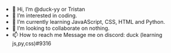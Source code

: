 - 👋 Hi, I’m @duck-yy or Tristan
- 👀 I’m interested in coding.
- 🌱 I’m currently learning JavaAScript, CSS, HTML and Python.
- 💞️ I’m looking to collaborate on nothing.
- 📫 How to reach me Message me on discord: duck (learning js,py,css)#9316

<!---
duck-yy/duck-yy is a ✨ special ✨ repository because its `README.md` (this file) appears on your GitHub profile.
You can click the Preview link to take a look at your changes.
--->
